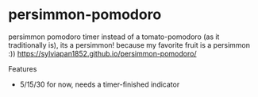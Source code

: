 # persimmon-pomodoro

persimmon pomodoro timer
instead of a tomato-pomodoro (as it traditionally is), its a persimmon!
because my favorite fruit is a persimmon :))
https://sylviapan1852.github.io/persimmon-pomodoro/

Features
- 5/15/30 for now, needs a timer-finished indicator
